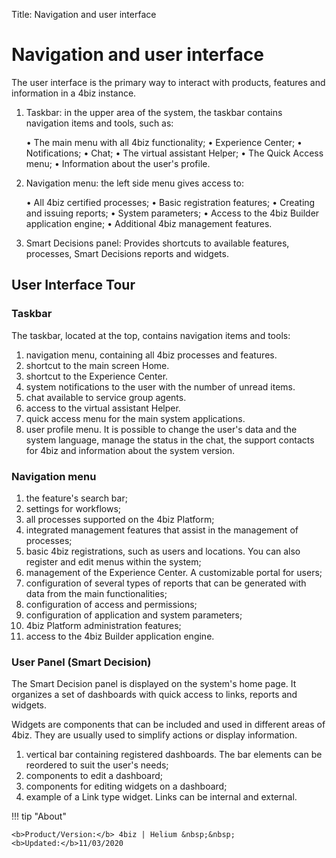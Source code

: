 Title: Navigation and user interface
# Navigation and user interface

The user interface is the primary way to interact with products, features and information in a 4biz instance. 


1. Taskbar: in the upper area of the system, the taskbar contains navigation items and tools, such as:

    •	The main menu with all 4biz functionality;
    •	Experience Center;
    •	Notifications;
    •	Chat;
    •	The virtual assistant Helper;
    •	The Quick Access menu;
    •	Information about the user's profile.

2. Navigation menu: the left side menu gives access to:

    •	All 4biz certified processes;
    •	Basic registration features;
    •	Creating and issuing reports;
    •	System parameters;
    •	Access to the 4biz Builder application engine;
    •	Additional 4biz management features.

3. Smart Decisions panel: Provides shortcuts to available features, processes, Smart Decisions reports and widgets.

## User Interface Tour

### Taskbar

The taskbar, located at the top, contains navigation items and tools:

1.	navigation menu, containing all 4biz processes and features.
2.	shortcut to the main screen Home.
3.	shortcut to the Experience Center.
4.	system notifications to the user with the number of unread items.
5.	chat available to service group agents.
6.	access to the virtual assistant Helper.
7.	quick access menu for the main system applications.
8.	user profile menu. It is possible to change the user's data and the system language, manage the status in the chat, the support contacts for 4biz and information about the system version.

### Navigation menu

1.	the feature's search bar;
2.	settings for workflows;
3.	all processes supported on the 4biz Platform;
4.	integrated management features that assist in the management of processes;
5.	basic 4biz registrations, such as users and locations. You can also register and edit menus within the system;
6.	management of the Experience Center. A customizable portal for users;
7.	configuration of several types of reports that can be generated with data from the main functionalities;
8.	configuration of access and permissions;
9.	configuration of application and system parameters;
10.	4biz Platform administration features;
11.	access to the 4biz Builder application engine.

### User Panel (Smart Decision)

The Smart Decision panel is displayed on the system's home page. It organizes a set of dashboards with quick access to links, reports and widgets.

Widgets are components that can be included and used in different areas of 4biz. They are usually used to simplify actions or display information.

1.	vertical bar containing registered dashboards. The bar elements can be reordered to suit the user's needs;
2.	components to edit a dashboard;
3.	components for editing widgets on a dashboard;
4.	example of a Link type widget. Links can be internal and external.




!!! tip "About"

    <b>Product/Version:</b> 4biz | Helium &nbsp;&nbsp;
    <b>Updated:</b>11/03/2020

